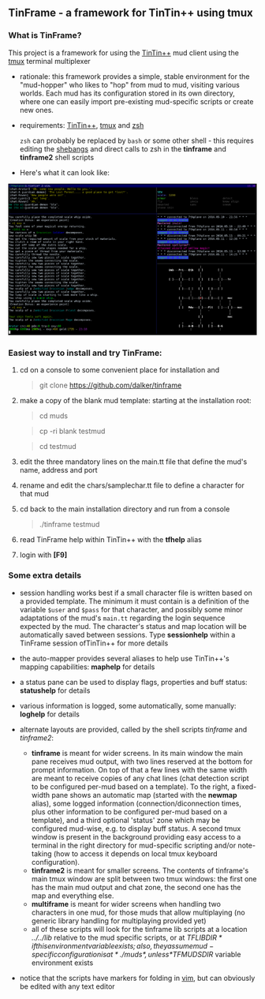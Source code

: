 ## TinFrame - a framework for TinTin++ using tmux

### What is TinFrame?

This project is a framework for using the [TinTin++](http://tintin.sourceforge.net/) mud client using the [tmux](https://tmux.github.io/) terminal multiplexer

* rationale: this framework provides a simple, stable environment for the "mud-hopper" who likes to "hop" from mud to mud, visiting various worlds. Each mud has its configuration stored in its own directory, where one can easily import pre-existing mud-specific scripts or create new ones.

* requirements: [TinTin++](http://tintin.sourceforge.net/), [tmux](https://tmux.github.io/) and [zsh](http://zsh.sourceforge.net/)

  `zsh` can probably be replaced by `bash` or some other shell - this requires editing the [shebangs](https://en.wikipedia.org/wiki/Shebang_%28Unix%29#Examples) and direct calls to zsh in the **tinframe** and **tinframe2** shell scripts

* Here's what it can look like:

![screenshot](screenshot.png?raw=true "Screenshot of TinFrame")

### Easiest way to install and try TinFrame:
  1.  cd on a console to some convenient place for installation and

      > git clone https://github.com/dalker/tinframe
  2.  make a copy of the blank mud template: starting at the installation root:

      > cd muds

      > cp -ri blank testmud

      > cd testmud

  3. edit the three mandatory lines on the main.tt file that define the mud's name, address and port
  4. rename and edit the chars/samplechar.tt file to define a character for that mud
  5. cd back to the main installation directory and run from a console

     > ./tinframe testmud
  6. read TinFrame help within TinTin++ with the **tfhelp** alias
  7. login with **[F9]**

### Some extra details

* session handling works best if a small character file is written based on a provided template. The minimum it must contain is a definition of the variable `$user` and `$pass` for that character, and possibly some minor adaptations of the mud's `main.tt` regarding the login sequence expected by the mud. The character's status and map location will be automatically saved between sessions. Type **sessionhelp** within a TinFrame session ofTinTin++ for more details

* the auto-mapper provides several aliases to help use TinTin++'s mapping capabilities: **maphelp** for details

* a status pane can be used to display flags, properties and buff status: **statushelp** for details

* various information is logged, some automatically, some manually: **loghelp** for details

* alternate layouts are provided, called by the shell scripts *tinframe* and *tinframe2*:
  * **tinframe** is meant for wider screens. In its main window the main pane receives mud output, with two lines reserved at the bottom for prompt information. On top of that a few lines with the same width are meant to receive copies of any chat lines (chat detection script to be configured per-mud based on a template). To the right, a fixed-width pane shows an automatic map (started with the **newmap** alias), some logged information (connection/diconnection times, plus other information to be configured per-mud based on a template), and a third optional 'status' zone which may be configured mud-wise, e.g. to display buff status. A second tmux window is present in the background providing easy access to a terminal in the right directory for mud-specific scripting and/or note-taking (how to access it depends on local tmux keyboard configuration).
  * **tinframe2** is meant for smaller screens. The contents of tinframe's main tmux window are split between two tmux windows: the first one has the main mud output and chat zone, the second one has the map and everything else.
  * **multiframe** is meant for wider screens when handling two characters in one mud, for those muds that allow multiplaying (no generic library handling for multiplaying provided yet)
  * all of these scripts will look for the tinframe lib scripts at a location *../../lib* relative to the mud specific scripts, or at *$TFLIBDIR* if this environment variable exists; also, they assume mud-specific configuration is at *./muds*, unless *$TFMUDSDIR* variable environment exists

* notice that the scripts have markers for folding in [vim](http://www.vim.org/), but can obviously be edited with any text editor
